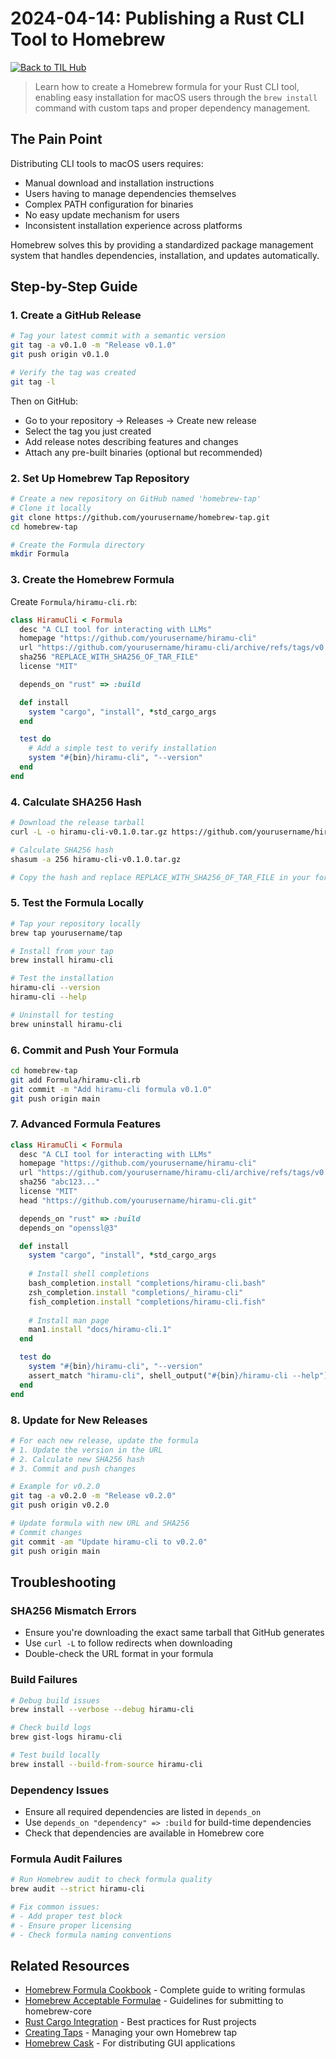 # 2024-04-14: Publishing a Rust CLI Tool to Homebrew

[![Back to TIL Hub](https://img.shields.io/badge/←%20Back%20to-TIL%20Hub-blue?style=for-the-badge)](README.md)

> Learn how to create a Homebrew formula for your Rust CLI tool, enabling easy installation for macOS users through the `brew install` command with custom taps and proper dependency management.

## The Pain Point

Distributing CLI tools to macOS users requires:

- Manual download and installation instructions
- Users having to manage dependencies themselves
- Complex PATH configuration for binaries
- No easy update mechanism for users
- Inconsistent installation experience across platforms

Homebrew solves this by providing a standardized package management system that handles dependencies, installation, and updates automatically.

## Step-by-Step Guide

### 1. Create a GitHub Release

```bash
# Tag your latest commit with a semantic version
git tag -a v0.1.0 -m "Release v0.1.0"
git push origin v0.1.0

# Verify the tag was created
git tag -l
```

Then on GitHub:

- Go to your repository → Releases → Create new release
- Select the tag you just created
- Add release notes describing features and changes
- Attach any pre-built binaries (optional but recommended)

### 2. Set Up Homebrew Tap Repository

```bash
# Create a new repository on GitHub named 'homebrew-tap'
# Clone it locally
git clone https://github.com/yourusername/homebrew-tap.git
cd homebrew-tap

# Create the Formula directory
mkdir Formula
```

### 3. Create the Homebrew Formula

Create `Formula/hiramu-cli.rb`:

```ruby
class HiramuCli < Formula
  desc "A CLI tool for interacting with LLMs"
  homepage "https://github.com/yourusername/hiramu-cli"
  url "https://github.com/yourusername/hiramu-cli/archive/refs/tags/v0.1.0.tar.gz"
  sha256 "REPLACE_WITH_SHA256_OF_TAR_FILE"
  license "MIT"

  depends_on "rust" => :build

  def install
    system "cargo", "install", *std_cargo_args
  end

  test do
    # Add a simple test to verify installation
    system "#{bin}/hiramu-cli", "--version"
  end
end
```

### 4. Calculate SHA256 Hash

```bash
# Download the release tarball
curl -L -o hiramu-cli-v0.1.0.tar.gz https://github.com/yourusername/hiramu-cli/archive/refs/tags/v0.1.0.tar.gz

# Calculate SHA256 hash
shasum -a 256 hiramu-cli-v0.1.0.tar.gz

# Copy the hash and replace REPLACE_WITH_SHA256_OF_TAR_FILE in your formula
```

### 5. Test the Formula Locally

```bash
# Tap your repository locally
brew tap yourusername/tap

# Install from your tap
brew install hiramu-cli

# Test the installation
hiramu-cli --version
hiramu-cli --help

# Uninstall for testing
brew uninstall hiramu-cli
```

### 6. Commit and Push Your Formula

```bash
cd homebrew-tap
git add Formula/hiramu-cli.rb
git commit -m "Add hiramu-cli formula v0.1.0"
git push origin main
```

### 7. Advanced Formula Features

```ruby
class HiramuCli < Formula
  desc "A CLI tool for interacting with LLMs"
  homepage "https://github.com/yourusername/hiramu-cli"
  url "https://github.com/yourusername/hiramu-cli/archive/refs/tags/v0.1.0.tar.gz"
  sha256 "abc123..."
  license "MIT"
  head "https://github.com/yourusername/hiramu-cli.git"

  depends_on "rust" => :build
  depends_on "openssl@3"

  def install
    system "cargo", "install", *std_cargo_args
    
    # Install shell completions
    bash_completion.install "completions/hiramu-cli.bash"
    zsh_completion.install "completions/_hiramu-cli"
    fish_completion.install "completions/hiramu-cli.fish"
    
    # Install man page
    man1.install "docs/hiramu-cli.1"
  end

  test do
    system "#{bin}/hiramu-cli", "--version"
    assert_match "hiramu-cli", shell_output("#{bin}/hiramu-cli --help")
  end
end
```

### 8. Update for New Releases

```bash
# For each new release, update the formula
# 1. Update the version in the URL
# 2. Calculate new SHA256 hash
# 3. Commit and push changes

# Example for v0.2.0
git tag -a v0.2.0 -m "Release v0.2.0"
git push origin v0.2.0

# Update formula with new URL and SHA256
# Commit changes
git commit -am "Update hiramu-cli to v0.2.0"
git push origin main
```

## Troubleshooting

### SHA256 Mismatch Errors

- Ensure you're downloading the exact same tarball that GitHub generates
- Use `curl -L` to follow redirects when downloading
- Double-check the URL format in your formula

### Build Failures

```bash
# Debug build issues
brew install --verbose --debug hiramu-cli

# Check build logs
brew gist-logs hiramu-cli

# Test build locally
brew install --build-from-source hiramu-cli
```

### Dependency Issues

- Ensure all required dependencies are listed in `depends_on`
- Use `depends_on "dependency" => :build` for build-time dependencies
- Check that dependencies are available in Homebrew core

### Formula Audit Failures

```bash
# Run Homebrew audit to check formula quality
brew audit --strict hiramu-cli

# Fix common issues:
# - Add proper test block
# - Ensure proper licensing
# - Check formula naming conventions
```

## Related Resources

- [Homebrew Formula Cookbook](https://docs.brew.sh/Formula-Cookbook) - Complete guide to writing formulas
- [Homebrew Acceptable Formulae](https://docs.brew.sh/Acceptable-Formulae) - Guidelines for submitting to homebrew-core
- [Rust Cargo Integration](https://docs.brew.sh/FAQ#why-does-homebrew-say-a-formula-is-missing) - Best practices for Rust projects
- [Creating Taps](https://docs.brew.sh/How-to-Create-and-Maintain-a-Tap) - Managing your own Homebrew tap
- [Homebrew Cask](https://github.com/Homebrew/homebrew-cask) - For distributing GUI applications

